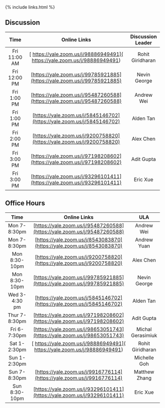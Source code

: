 {% include links.html %}

## Discussion

| Time         |   Online Links  |  Discussion Leader |
| :---:        |    :----:   |    :---:            |
| Fri 11:00 AM |      [ https://yale.zoom.us/j/98886949491]( https://yale.zoom.us/j/98886949491)       |  Rohit Giridharan  |
| Fri 12:00 PM |     [https://yale.zoom.us/j/99785921885](https://yale.zoom.us/j/99785921885)        |  Nevin George      |
| Fri  1:00 PM |      [https://yale.zoom.us/j/95487260588](https://yale.zoom.us/j/95487260588)       |  Andrew Wei        |
| Fri  1:00 PM |  [https://yale.zoom.us/j/5845146702](https://yale.zoom.us/j/5845146702)           |  Alden Tan         |
| Fri  2:00 PM |        [https://yale.zoom.us/j/9200758820](https://yale.zoom.us/j/9200758820)      |  Alex Chen         |
| Fri  3:00 PM |       [https://yale.zoom.us/j/97198208602](https://yale.zoom.us/j/97198208602)     |  Adit Gupta        |
| Fri  3:00 PM |         [https://yale.zoom.us/j/93296101411](https://yale.zoom.us/j/93296101411)    |  Eric Xue          |


## Office Hours

| Time          |   Online Links | ULA               |
| :---:         |    :----:   |    :---:            |
| Mon 7-8:30pm  |   [https://yale.zoom.us/j/95487260588](https://yale.zoom.us/j/95487260588)   |Andrew Wei        |
| Mon 7-8:30pm  |  [https://yale.zoom.us/j/8543083870](https://yale.zoom.us/j/8543083870)  |Andrew Yuan       |
| Mon 8:30-10pm |    [https://yale.zoom.us/j/9200758820](https://yale.zoom.us/j/9200758820)  |Alex Chen        |
| Mon 8:30-10pm |  [https://yale.zoom.us/j/99785921885](https://yale.zoom.us/j/99785921885)   |Nevin George |
| Wed 3-4:30 pm  |  [https://yale.zoom.us/j/5845146702](https://yale.zoom.us/j/5845146702)      |Alden Tan         |
| Thur 7-8:30pm |  [https://yale.zoom.us/j/97198208602](https://yale.zoom.us/j/97198208602)   |Adit Gupta     |
| Fri 6-7:30pm  | [https://yale.zoom.us/j/98653051743](https://yale.zoom.us/j/98653051743) |Michal Gerasimiuk |
| Sat 1-2:30pm  |   [ https://yale.zoom.us/j/98886949491]( https://yale.zoom.us/j/98886949491)   |Rohit Giridharan    |
| Sun 1-2:30pm  |     |Michelle Goh      |
| Sun 7-8:30pm  |  [https://yale.zoom.us/j/9916776114](https://yale.zoom.us/j/9916776114)  |Matthew Zhang    |
| Sun 8:30-10pm  |    [https://yale.zoom.us/j/93296101411](https://yale.zoom.us/j/93296101411)   |Eric Xue         |
